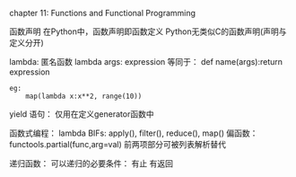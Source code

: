 chapter 11:
	Functions and Functional Programming


函数声明
	在Python中，函数声明即函数定义
	Python无类似C的函数声明(声明与定义分开)


lambda:
	匿名函数
	lambda args: expression
	等同于：
	def name(args):return expression
	
	eg:
		map(lambda x:x**2, range(10))


yield 语句：
	仅用在定义generator函数中


函数式编程：
	lambda
	BIFs: apply(), filter(), reduce(), map()
	偏函数：functools.partial(func,arg=val)
	前两项部分可被列表解析替代 


递归函数：
	可以递归的必要条件：
	有止
	有返回
	

